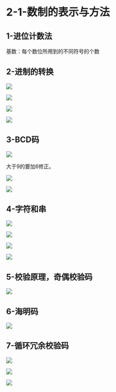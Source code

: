 # 2-1-数制的表示与方法

## 1-进位计数法

基数：每个数位所用到的不同符号的个数

## 2-进制的转换

![](../../.gitbook/assets/image%20%28183%29.png)

![](../../.gitbook/assets/image%20%28349%29.png)

![](../../.gitbook/assets/image%20%2879%29.png)

![](../../.gitbook/assets/image%20%2892%29.png)



## 3-BCD码

![](../../.gitbook/assets/image%20%28319%29.png)

大于9的要加6修正。

![](../../.gitbook/assets/image%20%2852%29.png)

![](../../.gitbook/assets/image%20%28150%29.png)

## 4-字符和串

![](../../.gitbook/assets/image%20%28208%29.png)

![](../../.gitbook/assets/image%20%28124%29.png)

![](../../.gitbook/assets/image%20%28286%29.png)

![](../../.gitbook/assets/image%20%289%29.png)

## 5-校验原理，奇偶校验码

![](../../.gitbook/assets/image%20%2867%29.png)

## 6-海明码

![](../../.gitbook/assets/image%20%28389%29.png)

## 7-循环冗余校验码

![](../../.gitbook/assets/image%20%28356%29.png)

![](../../.gitbook/assets/image%20%28153%29.png)

![](../../.gitbook/assets/image%20%2849%29.png)

